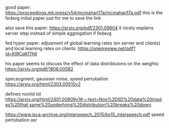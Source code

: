 good paper: https://proceedings.mlr.press/v54/mcmahan17a/mcmahan17a.pdf
this is the fedavg initial paper
just for me to save the link


also save this paper:
https://arxiv.org/pdf/2301.09604
it nicely explains server step instead of simple aggregation if fedavg


fed hyper paper: adjusment of global learning rates (on server and clients) and local learning rates on clients:
https://openreview.net/pdf?id=Kl9CqKf7h6

his paper seems to discuss the effect of data distribtuions on the weights:
https://arxiv.org/pdf/1806.00582


specaugment, gaussian noise, speed pertubation
https://arxiv.org/html/2303.00510v2


defines noniid iid
https://arxiv.org/html/2401.00809v1#:~:text=Non%2DIID%20data%20implies%20that,same%20underlying%20distribution%20breaks%20down.

https://www.isca-archive.org/interspeech_2015/ko15_interspeech.pdf
speed pertubation asr
